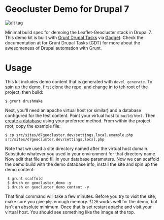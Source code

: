 # Geocluster Demo for Drupal 7

![alt tag](https://raw.githubusercontent.com/mpgeek/Geocluster-Demo/master/geocluster-demo-screen-cap.png)

Minimal build spec for demoing the Leaflet-Geocluster stack in Drupal 7. This demo kit is built with [Grunt Drupal Tasks](https://github.com/phase2/grunt-drupal-tasks) via [Gadget](https://github.com/phase2/generator-gadget). Check the documentation at for Grunt Drupal Tasks (GDT) for more about the awesomeness of Drupal automation with Grunt.

# Usage

This kit includes demo content that is generated with `devel_generate`. To spin up the demo, first clone the repo, and change in to teh root of the project, then build:

    $ grunt drushmake

Next, you'll need an apache virtual host (or similar) and a database configured for the test content. Point your virtual host to `build/html`. Then [create a database](https://www.drupal.org/documentation/install/create-database) using your preferred method. From within the project root, copy the example file:

    $ cp src/sites/d7geocluster.dev/settings.local.example.php src/sites/d7geocluster.dev/settings.local.php
    
Note that we used a site directory named after the virtual host domain. Substitute whatever you used in your environment for that directory name. Now edit that file and fill in your database parameters. Now we can scaffold the demo build with the demo database info, install the site and spin up the demo content:

     $ grunt scaffold
     $ drush en geocluster_demo -y
     $ drush en geocluster_demo_content -y

That final command will take a few minutes. Before you try to visit the site, make sure you give `php` enough memory. `512M` works well for the demo, but isn't an absolute minimum. Once that is set restart apache and visit your virtual host. You should see something like the image at the top.
